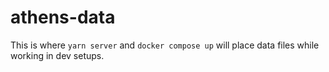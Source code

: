 # athens-data

This is where `yarn server` and `docker compose up` will place data files while working in dev setups.
